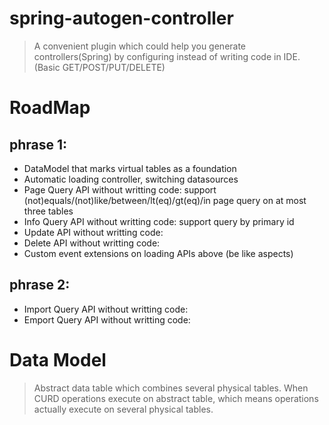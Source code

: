 # spring-autogen-controller

> A convenient plugin which could help you generate controllers(Spring) by configuring instead of writing code in IDE. (Basic GET/POST/PUT/DELETE)

# RoadMap
## phrase 1: 
* DataModel that marks virtual tables as a foundation
* Automatic loading controller, switching datasources
* Page Query API    without writting code: support (not)equals/(not)like/between/lt(eq)/gt(eq)/in page query on at most three tables
* Info Query API    without writting code: support query by primary id
* Update API        without writting code:
* Delete API        without writting code:
* Custom event extensions on loading APIs above (be like aspects)

## phrase 2: 
* Import Query API  without writting code: 
* Emport Query API  without writting code: 

# Data Model

> Abstract data table which combines several physical tables. When CURD operations execute on abstract table, which
> means operations actually execute on several physical tables.
